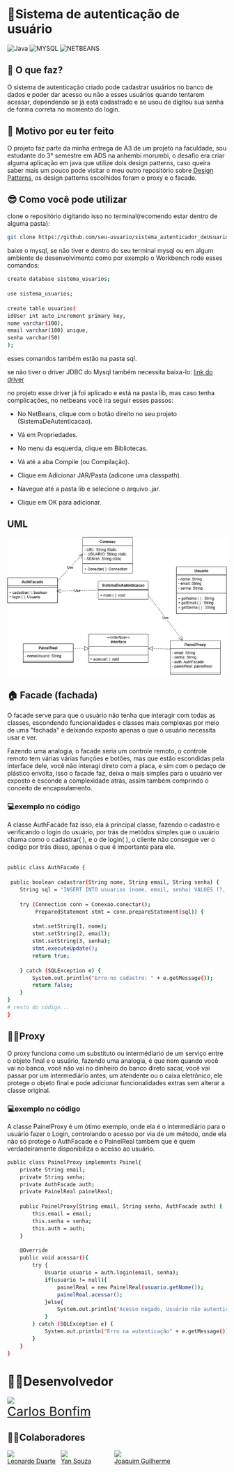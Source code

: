 [mysql]: https://img.shields.io/badge/MySQL-005C84?style=for-the-badge&logo=mysql&logoColor=white
[netbeans]: https://img.shields.io/badge/apache%20netbeans-1B6AC6?style=for-the-badge&logo=apache%20netbeans%20IDE&logoColor=white
[java]: https://img.java.io/badge/Microsoft_Office-D83B01?style=for-the-badge&logo=microsoft-office&logoColor=white

# 📱Sistema de autenticação de usuário

![Java](https://img.shields.io/badge/Java-FF5349?style=for-the-badge&logo=**java**&logoColor=blac)
![MYSQL]
![NETBEANS]

## 🤔 O que faz?

O sistema de autenticação criado pode cadastrar usuários no banco de dados e poder dar acesso ou não a esses usuários quando tentarem acessar, dependendo se já está cadastrado e se usou de digitou sua senha de forma correta no momento do login.

## 🎯 Motivo por eu ter feito

O projeto faz parte da minha entrega de A3 de um projeto na faculdade, sou estudante do 3° semestre em ADS na anhembi morumbi, o desafio era criar alguma aplicação em java que utilize dois design patterns, caso queira saber mais um pouco pode visitar o meu outro repositório sobre [Design Patterns](https://github.com/Carlos-bonfim26/design-Patterns-3S-UAM), os design patterns escolhidos foram o proxy e o facade.

## 😎 Como você pode utilizar

clone o repositório digitando isso no terminal(recomendo estar dentro de alguma pasta):

```bash
git clone https://github.com/seu-usuario/sistema_autenticador_deUsuario.git
```

baixe o mysql, se não tiver e dentro do seu terminal mysql ou em algum ambiente de desenvolvimento como por exemplo o Workbench rode esses comandos:

```bash
create database sistema_usuarios;

use sistema_usuarios;

create table usuarios(
idUser int auto_increment primary key,
nome varchar(100),
email varchar(100) unique,
senha varchar(50)
);
```

esses comandos também estão na pasta sql.

se não tiver o driver JDBC do Mysql também necessita baixa-lo:
[link do driver](https://dev.mysql.com/downloads/connector/j/)

no projeto esse driver já foi aplicado e está na pasta lib, mas caso tenha complicações, no netbeans você ira seguir esses passos:

- No NetBeans, clique com o botão direito no seu projeto (SistemaDeAutenticacao).

- Vá em Propriedades.

- No menu da esquerda, clique em Bibliotecas.

- Vá até a aba Compile (ou Compilação).

- Clique em Adicionar JAR/Pasta (adicone uma classpath).

- Navegue até a pasta lib e selecione o arquivo .jar.

- Clique em OK para adicionar.

## UML 
<img src="sistemaAutenticacaoUML.drawio .png" width="600">

## 🏠 Facade (fachada)

O facade serve para que o usuário não tenha que interagir com todas as classes, escondendo funcionalidades e classes mais complexas por meio de uma "fachada" e deixando exposto apenas o que o usuário necessita usar e ver.

Fazendo uma analogia, o facade seria um controle remoto, o controle remoto tem várias várias funções e botões, mas que estão escondidas pela interface dele, você não interagi direto com a placa, e sim com o pedaço de plástico envolta, isso o facade faz, deixa o mais simples para o usuário ver exposto e esconde a complexidade atrás, assim também comprindo o conceito de encapsulamento.

### 💻exemplo no código

A classe AuthFacade faz isso, ela á principal classe, fazendo o cadastro e verificando o login do usuário, por trás de metódos simples que o usuário chama como o cadastrar( ), e o de login( ), o cliente não consegue ver o código por trás disso, apenas o que é importante para ele.

```bash

public class AuthFacade {

 public boolean cadastrar(String nome, String email, String senha) {
    String sql = "INSERT INTO usuarios (nome, email, senha) VALUES (?, ?, ?)";

    try (Connection conn = Conexao.conectar();
         PreparedStatement stmt = conn.prepareStatement(sql)) {

        stmt.setString(1, nome);
        stmt.setString(2, email);
        stmt.setString(3, senha);
        stmt.executeUpdate();
        return true;

    } catch (SQLException e) {
        System.out.println("Erro no cadastro: " + e.getMessage());
        return false;
    }
}
# resto do código...
}
```

## 💁‍♂️Proxy

O proxy funciona como um substituto ou intermédiario de um serviço entre o objeto final e o usuário, fazendo uma analogia, é que nem quando você vai no banco, você não vai no dinheiro do banco direto sacar, você vai passar por um intermediário antes, um atendente ou o caixa eletrônico, ele protege o objeto final e pode adicionar funcionalidades extras sem alterar a classe original.

### 💻exemplo no código

A classe PainelProxy é um ótimo exemplo, onde ela é o intermediário para o usuário fazer o Login, controlando o acesso por via de um método, onde ela não só protege o AuthFacade e o PainelReal também que é quem verdadeiramente disponibiliza o acesso ao usuário.

```bash
public class PainelProxy implements Painel{
    private String email;
    private String senha;
    private AuthFacade auth;
    private PainelReal painelReal;

    public PainelProxy(String email, String senha, AuthFacade auth) {
        this.email = email;
        this.senha = senha;
        this.auth = auth;
    }

    @Override
    public void acessar(){
        try {
            Usuario usuario = auth.login(email, senha);
            if(usuario != null){
                painelReal = new PainelReal(usuario.getNome());
                painelReal.acessar();
            }else{
                System.out.println("Acesso negado, Usuário não autenticado");
            }
        } catch (SQLException e) {
            System.out.println("Erro na autenticação" + e.getMessage());
        }
    }
}
```

# 👨‍💻Desenvolvedor

 <div style="display:flex; flex-direction:column;">
 <img src="https://github.com/Carlos-bonfim26.png?size=200" width=200>
 <a href="https://www.linkedin.com/in/carlosbonfim26/" target="_blank" style="font-size: 1.8rem">Carlos Bonfim</a>
 </div>

## 🧑‍💼Colaboradores

  <div style= "display: flex; gap: 0.5rem;">
      <div style="display:flex; flex-direction:column;">
      <img src="https://github.com/leoduarte14.png?size=115" width=115>
       <a href="https://www.linkedin.com/in/leonardo-duarte-pereira-a4705b255/" target="_blank">Leonardo Duarte</a>
       </div>
       <div style="display:flex; flex-direction:column;">
      <img src="https://github.com/Yannxz14.png?size=115" width=115>
       <a href="https://www.linkedin.com/in/yanferrezin/" target="_blank">Yan Souza</a>
       </div>
       <div style="display:flex; flex-direction:column;">
      <img src="https://github.com/JoaquimGuilhermeNunesLeal.png?size=115" width=115>
       <a href="https://www.linkedin.com/in/guilherme-nunes-a7415b2ba/" target="_blank">Joaquim Guilherme</a>
       </div>
  </div>
